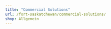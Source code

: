 ```yaml
---
title: "Commercial Solutions"
url: /fort-saskatchewan/commercial-solutions/
shop: Allgemein
---
```

